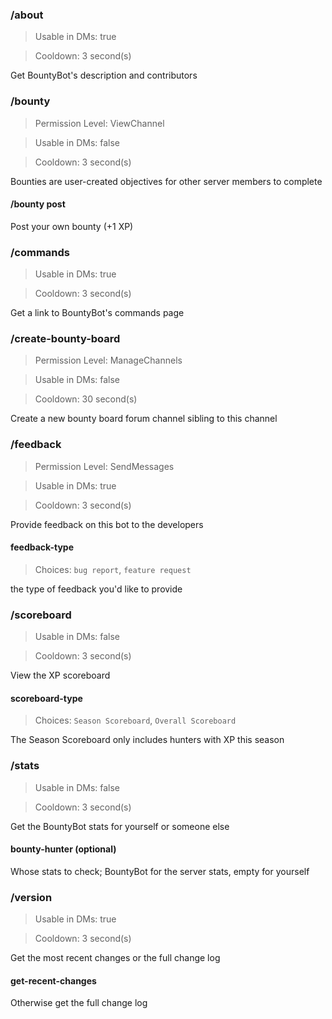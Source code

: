 ### /about

> Usable in DMs: true

> Cooldown: 3 second(s)

Get BountyBot's description and contributors
### /bounty
> Permission Level: ViewChannel

> Usable in DMs: false

> Cooldown: 3 second(s)

Bounties are user-created objectives for other server members to complete
#### /bounty post
Post your own bounty (+1 XP)
### /commands

> Usable in DMs: true

> Cooldown: 3 second(s)

Get a link to BountyBot's commands page
### /create-bounty-board
> Permission Level: ManageChannels

> Usable in DMs: false

> Cooldown: 30 second(s)

Create a new bounty board forum channel sibling to this channel
### /feedback
> Permission Level: SendMessages

> Usable in DMs: true

> Cooldown: 3 second(s)

Provide feedback on this bot to the developers
#### feedback-type
> Choices: `bug report`, `feature request`

the type of feedback you'd like to provide
### /scoreboard

> Usable in DMs: false

> Cooldown: 3 second(s)

View the XP scoreboard
#### scoreboard-type
> Choices: `Season Scoreboard`, `Overall Scoreboard`

The Season Scoreboard only includes hunters with XP this season
### /stats

> Usable in DMs: false

> Cooldown: 3 second(s)

Get the BountyBot stats for yourself or someone else
#### bounty-hunter (optional)
Whose stats to check; BountyBot for the server stats, empty for yourself
### /version

> Usable in DMs: true

> Cooldown: 3 second(s)

Get the most recent changes or the full change log
#### get-recent-changes
Otherwise get the full change log
